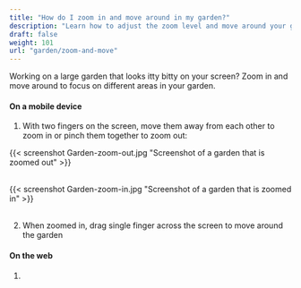 ```yaml
---
title: "How do I zoom in and move around in my garden?"
description: "Learn how to adjust the zoom level and move around your garden"
draft: false
weight: 101
url: "garden/zoom-and-move"
---
```

Working on a large garden that looks itty bitty on your screen? Zoom in and move around to focus on different areas in your garden.

#### On a mobile device

1. With two fingers on the screen, move them away from each other to zoom in or pinch them together to zoom out:

{{< screenshot Garden-zoom-out.jpg "Screenshot of a garden that is zoomed out" >}}<br /> <br />

{{< screenshot Garden-zoom-in.jpg "Screenshot of a garden that is zoomed in" >}}<br /><br />

2. When zoomed in, drag single finger across the screen to move around the garden

#### On the web

1.
